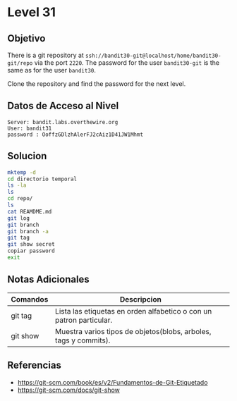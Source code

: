 # Level 31
## Objetivo
There is a git repository at `ssh://bandit30-git@localhost/home/bandit30-git/repo` via the port `2220`. The password for the user `bandit30-git` is the same as for the user `bandit30`.

Clone the repository and find the password for the next level.
## Datos de Acceso al Nivel
```
Server: bandit.labs.overthewire.org
User: bandit31
password : OoffzGDlzhAlerFJ2cAiz1D41JW1Mhmt

```
## Solucion
```Bash
mktemp -d
cd directorio temporal
ls -la
ls
cd repo/
ls
cat REAMDME.md
git log
git branch
git branch -a
git tag
git show secret
copiar password
exit
```
## Notas Adicionales
|**Comandos**|**Descripcion**|
|--------|-------------|
|git tag|Lista las etiquetas en orden alfabetico o con un patron particular.|
|git show|Muestra varios tipos de objetos(blobs, arboles, tags y commits).|
## Referencias
* https://git-scm.com/book/es/v2/Fundamentos-de-Git-Etiquetado
* https://git-scm.com/docs/git-show

